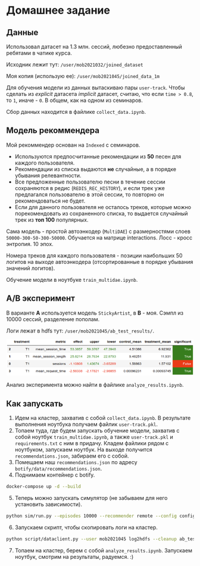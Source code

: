 # Домашнее задание

## Данные

Использовал датасет на 1.3 млн. сессий, любезно предоставленный ребятами в чатике курса.

Исходник лежит тут: `/user/mob2021032/joined_dataset`

Моя копия (использую ее): `/user/mob2021045/joined_data_1m`

Для обучения модели из данных вытаскиваю пары `user-track`.
Чтобы сделать из _explicit_ датасета _implicit_ датасет, считаю, что если `time > 0.8`, то `1`, иначе - `0`.
В общем, как на одном из семинаров.

Сбор данных находится в файлике `collect_data.ipynb`.

## Модель рекоммендера

Мой рекоммендер основан на `Indexed` с семинаров.
- Используются предпосчитанные рекомендации из __50__ песен для каждого пользователя.
- Рекомендации из списка выдаются __не__ случайные, а в порядке убывания релевантности.
- Все предложенные пользователю песни в течение сессии сохраняются в редис (`REDIS_REC_HISTORY`),
и если трек уже предлагался пользователю в этой сессии, то повторно он рекомендоваться не будет.
- Если для данного пользователя не осталось треков, которые можно порекомендовать из сохраненного
списка, то выдается случайный трек из __топ 100__ популярных.

Сама модель - простой автоэнкодер (`MultiDAE`) с размерностями слоев `50000-300-50-300-50000`. Обучается на матрице interactions. Лосс - кросс энтропия. 10 эпох.

Номера треков для каждого пользователя - позиции наибольших 50 логитов на выходе автоэнкодера (отсортированные в порядке убывания значений логитов).

Обучение модели в ноутбуке `train_multidae.ipynb`.

## A/B эксперимент

В варианте __A__ используется модель `StickyArtist`, в __B__ - моя.
Сэмпл из 10000 сессий, разделение пополам.

Логи лежат в hdfs тут: `/user/mob2021045/ab_test_results/`.

![Результат A/B эксперимента](ab_results.png)

Анализ эксперимента можно найти в файлике `analyze_results.ipynb`.

## Как запускать

1. Идем на кластер, захватив с собой `collect_data.ipynb`. 
В результате выполнения ноутбука получаем файлик `user-track.pkl`.
2. Топаем туда, где будем запускать обучение модели, захватив с собой ноутбук
`train_multidae.ipynb`, а также `user-track.pkl` и `requirements.txt` с ним в придачу.
Кладем файлики рядом с ноутбуком, запускаем ноутбук. На выходе получится `recommendations.json`,
забираем его с собой.
3. Помещаем наш `recommendations.json` по адресу `botify/data/recommendations.json`.
4. Поднимаем контейнер с botify.
```bash
docker-compose up -d --build
```
5. Теперь можно запускать симулятор (не забываем для него установить зависимости).
```bash
python sim/run.py --episodes 10000 --recommender remote --config config/env.yml --seed 31337
```
6. Запускаем скрипт, чтобы скопировать логи на кластер.
```bash
python script/dataclient.py --user mob2021045 log2hdfs --cleanup ab_test_results
```
7. Топаем на кластер, берем с собой `analyze_results.ipynb`.
Запускаем ноутбук, смотрим на результаты, радуемся. :)